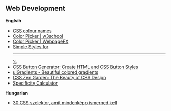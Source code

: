 ## Web Development

**Englsih**
* [CSS colour names](http://colours.neilorangepeel.com/)
* [Color Picker | w3school](https://www.w3schools.com/colors/colors_picker.asp)
* [Color Picker | WebpageFX](https://www.webpagefx.com/web-design/color-picker/)
* [Simple Styles for <hr>'s](https://css-tricks.com/examples/hrs/)
* [CSS Button Generator: Create HTML and CSS Button Styles](https://www.bestcssbuttongenerator.com/)
* [uiGradients - Beautiful colored gradients](https://uigradients.com/#Influenza)
* [CSS Zen Garden: The Beauty of CSS Design](http://www.csszengarden.com/)
* [Specificity Calculator](http://specificity.keegan.st/)

**Hungarian**
* [30 CSS szelektor, amit mindenképp ismerned kell](https://code.tutsplus.com/hu/tutorials/the-30-css-selectors-you-must-memorize--net-16048)

